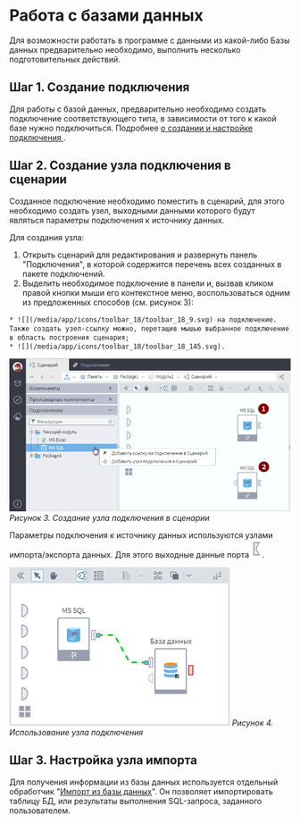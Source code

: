 # Работа с базами данных

Для возможности работать в программе  с данными из какой-либо Базы данных предварительно необходимо, выполнить несколько подготовительных действий. 

## Шаг 1. Создание подключения

Для работы с базой данных, предварительно необходимо создать подключение соответствующего типа, в зависимости от того к какой базе нужно подключиться. 
Подробнее [о создании и настройке  подключения ](/app/integration/connections/start.md).

## Шаг 2. Создание узла подключения в сценарии 

Созданное подключение необходимо поместить в сценарий,  для этого необходимо создать узел, выходными данными которого будут являться параметры подключения к источнику данных.

Для создания узла:
 1.  Открыть сценарий для редактирования и развернуть панель "Подключения", в которой содержится перечень всех созданных в пакете подключений. 
 2.  Выделить необходимое подключение в панели и, вызвав кликом правой кнопки мыши его контекстное меню, воспользоваться одним из предложенных способов (см. рисунок 3):

    * ![](/media/app/icons/toolbar_18/toolbar_18_9.svg) на подключение. Также создать узел-ссылку можно, перетащив мышью выбранное подключение в область построения сценария;
    * ![](/media/app/icons/toolbar_18/toolbar_18_145.svg). 

![](/media/app/integration/connections/create_connections_2.png) 
*Рисунок 3. Создание узла подключения в сценарии*

Параметры подключения к источнику данных используются узлами импорта/экспорта данных. Для этого выходные данные порта ![](/media/app/icons/ports/output_connection_inactive.svg).
 
![](/media/app/integration/connections/create_connections_3.png) 
*Рисунок 4. Использование узла подключения*

## Шаг 3. Настройка узла импорта

Для получения информации из базы данных используется отдельный обработчик "[Импорт из базы данных](/app/integration/import/bd.md)". Он позволяет импортировать таблицу БД, или результаты выполнения SQL-запроса, заданного пользователем.  
    


